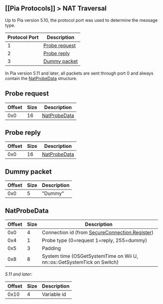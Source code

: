 [[Pia Protocols]] > NAT Traversal
---

Up to Pia version 5.10, the protocol port was used to determine the message type.

| Protocol Port | Description |
| --- | --- |
| 1 | [Probe request](#probe-request) |
| 2 | [Probe reply](#probe-reply) |
| 3 | [Dummy packet](#dummy-packet) |

In Pia version 5.11 and later, all packets are sent through port 0 and always contain the [NatProbeData](#natprobedata) structure.

## Probe request
| Offset | Size | Description |
| --- | --- | --- |
| 0x0 | 16 | [NatProbeData](#natprobedata) |

## Probe reply
| Offset | Size | Description |
| --- | --- | --- |
| 0x0 | 16 | [NatProbeData](#natprobedata) |

## Dummy packet
| Offset | Size | Description |
| --- | --- | --- |
| 0x0 | 5 | "Dummy" |

## NatProbeData
| Offset | Size | Description |
| --- | --- | --- |
| 0x0 | 4 | Connection id (from [SecureConnection.Register](https://github.com/Kinnay/NintendoClients/wiki/Secure-Protocol#1-register)) |
| 0x4 | 1 | Probe type (0=request 1=reply, 255=dummy) |
| 0x5 | 3 | Padding |
| 0x8 | 8 | System time (OSGetSystemTime on Wii U, nn::os::GetSystemTick on Switch) |

*5.11 and later:*

| Offset | Size | Description |
| --- | --- | --- |
| 0x10 | 4 | Variable id |